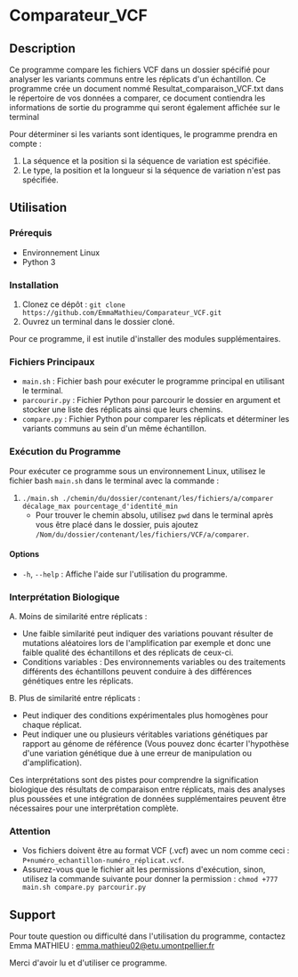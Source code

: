 # Comparateur_VCF

## Description

Ce programme compare les fichiers VCF dans un dossier spécifié pour analyser les variants communs entre les réplicats d'un échantillon. 
Ce programme crée un document nommé Resultat_comparaison_VCF.txt dans le répertoire de vos données a comparer, ce document contiendra les informations de sortie du programme qui seront également affichée sur le terminal

Pour déterminer si les variants sont identiques, le programme prendra en compte :

1. La séquence et la position si la séquence de variation est spécifiée.
2. Le type, la position et la longueur si la séquence de variation n'est pas spécifiée.

## Utilisation

### Prérequis

- Environnement Linux
- Python 3

### Installation

1. Clonez ce dépôt : `git clone https://github.com/EmmaMathieu/Comparateur_VCF.git`
2. Ouvrez un terminal dans le dossier cloné.

Pour ce programme, il est inutile d'installer des modules supplémentaires.

### Fichiers Principaux

- `main.sh` : Fichier bash pour exécuter le programme principal en utilisant le terminal.
- `parcourir.py` : Fichier Python pour parcourir le dossier en argument et stocker une liste des réplicats ainsi que leurs chemins.
- `compare.py` : Fichier Python pour comparer les réplicats et déterminer les variants communs au sein d'un même échantillon.

### Exécution du Programme

Pour exécuter ce programme sous un environnement Linux, utilisez le fichier bash `main.sh` dans le terminal avec la commande :

1. `./main.sh ./chemin/du/dossier/contenant/les/fichiers/a/comparer décalage_max pourcentage_d'identité_min`
   - Pour trouver le chemin absolu, utilisez `pwd` dans le terminal après vous être placé dans le dossier, puis ajoutez `/Nom/du/dossier/contenant/les/fichiers/VCF/a/comparer`.

#### Options

- `-h`, `--help` : Affiche l'aide sur l'utilisation du programme.

### Interprétation Biologique

A. Moins de similarité entre réplicats :
   - Une faible similarité peut indiquer des variations pouvant résulter de mutations aléatoires lors de l'amplification par exemple et donc une faible qualité des échantillons et des réplicats de ceux-ci.
   - Conditions variables : Des environnements variables ou des traitements différents des échantillons peuvent conduire à des différences génétiques entre les réplicats.

B. Plus de similarité entre réplicats :
   - Peut indiquer des conditions expérimentales plus homogènes pour chaque réplicat.
   - Peut indiquer une ou plusieurs véritables variations génétiques par rapport au génome de référence (Vous pouvez donc écarter l'hypothèse d'une variation génétique due à une erreur de manipulation ou d'amplification).

Ces interprétations sont des pistes pour comprendre la signification biologique des résultats de comparaison entre réplicats, mais des analyses plus poussées et une intégration de données supplémentaires peuvent être nécessaires pour une interprétation complète.

### Attention

- Vos fichiers doivent être au format VCF (.vcf) avec un nom comme ceci : `P+numéro_echantillon-numéro_réplicat.vcf`.
- Assurez-vous que le fichier ait les permissions d'exécution, sinon, utilisez la commande suivante pour donner la permission : `chmod +777 main.sh compare.py parcourir.py`

## Support

Pour toute question ou difficulté dans l'utilisation du programme, contactez Emma MATHIEU : emma.mathieu02@etu.umontpellier.fr

Merci d'avoir lu et d'utiliser ce programme.